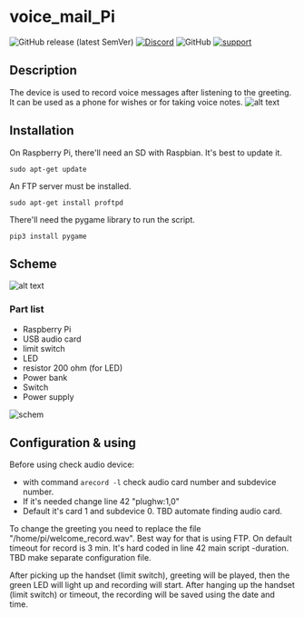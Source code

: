 # voice_mail_Pi

![GitHub release (latest SemVer)](https://img.shields.io/github/v/release/InzynierDomu/voice_mail_Pi?style=flat-square)
<a href="https://discord.gg/KmW6mHdg">![Discord](https://img.shields.io/discord/815929748882587688?logo=discord&logoColor=green&style=flat-square)</a>
![GitHub](https://img.shields.io/github/license/InzynierDomu/voice_mail_Pi?style=flat-square)
<a href="https://tipo.live/p/inzynierdomu">![support](https://img.shields.io/badge/support-tipo.live-yellow?style=flat-square)</a>

## Description
The device is used to record voice messages after listening to the greeting. It can be used as a phone for wishes or for taking voice notes.
![[alt text](https://www.inzynierdomu.pl/wp-content/uploads/2019/12/IMG_6791-scaled.jpg)](https://www.inzynierdomu.pl/wp-content/uploads/2019/12/IMG_6791-scaled.jpg)

## Installation
On Raspberry Pi, there'll need an SD with Raspbian. 
It's best to update it.
```
sudo apt-get update
```
An FTP server must be installed.
```
sudo apt-get install proftpd
```
There'll need the pygame library to run the script.
```
pip3 install pygame
```

## Scheme
![[alt text](https://github.com/InzynierDomu/voice_mail_Pi/blob/main/pi_voice_mail_schem.jpg)](https://www.inzynierdomu.pl/wp-content/uploads/2019/12/IMG_6783-scaled.jpg)
### Part list
- Raspberry Pi
- USB audio card
- limit switch
- LED
- resistor 200 ohm (for LED)
- Power bank
- Switch
- Power supply

![schem](https://www.inzynierdomu.pl/img_6783/)

## Configuration & using
Before using check audio device:
- with command 
  ```arecord -l```
check audio card number and subdevice number.
- If it's needed change line 42 "plughw:1,0"
- Default it's card 1 and subdevice 0.
TBD automate finding audio card.

To change the greeting you need to replace the file "/home/pi/welcome_record.wav". Best way for that is using FTP.
On default timeout for record is 3 min. It's hard coded in line 42 main script -duration. TBD make separate configuration file.

After picking up the handset (limit switch), greeting will be played, then the green LED will light up and recording will start. 
After hanging up the handset (limit switch) or timeout, the recording will be saved using the date and time.
